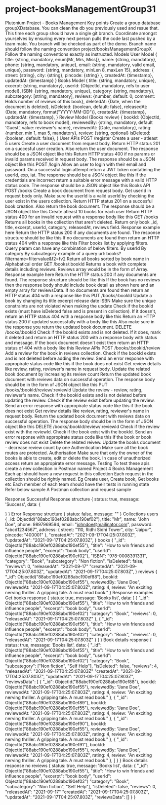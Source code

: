 # project-booksManagementGroup31

Plutonium
Project - Books Management
Key points
Create a group database groupXDatabase. You can clean the db you previously used and resue that.
This time each group should have a single git branch. Coordinate amongst yourselves by ensuring every next person pulls the code last pushed by a team mate. You branch will be checked as part of the demo. Branch name should follow the naming convention project/booksManagementGroupX
Follow the naming conventions exactly as instructed.
Models
User Model
{ 
  title: {string, mandatory, enum[Mr, Mrs, Miss]},
  name: {string, mandatory},
  phone: {string, mandatory, unique},
  email: {string, mandatory, valid email, unique}, 
  password: {string, mandatory, minLen 8, maxLen 15},
  address: {
    street: {string},
    city: {string},
    pincode: {string}
  },
  createdAt: {timestamp},
  updatedAt: {timestamp}
}
Books Model
{ 
  title: {string, mandatory, unique},
  excerpt: {string, mandatory}, 
  userId: {ObjectId, mandatory, refs to user model},
  ISBN: {string, mandatory, unique},
  category: {string, mandatory},
  subcategory: [string, mandatory],
  reviews: {number, default: 0, comment: Holds number of reviews of this book},
  deletedAt: {Date, when the document is deleted}, 
  isDeleted: {boolean, default: false},
  releasedAt: {Date, mandatory, format("YYYY-MM-DD")},
  createdAt: {timestamp},
  updatedAt: {timestamp},
}
Review Model (Books review)
{
  bookId: {ObjectId, mandatory, refs to book model},
  reviewedBy: {string, mandatory, default 'Guest', value: reviewer's name},
  reviewedAt: {Date, mandatory},
  rating: {number, min 1, max 5, mandatory},
  review: {string, optional}
  isDeleted: {boolean, default: false},
}
User APIs
POST /register
Create a user - atleast 5 users
Create a user document from request body.
Return HTTP status 201 on a succesful user creation. Also return the user document. The response should be a JSON object like this
Return HTTP status 400 if no params or invalid params received in request body. The response should be a JSON object like this
POST /login
Allow an user to login with their email and password.
On a successful login attempt return a JWT token contatining the userId, exp, iat. The response should be a JSON object like this
If the credentials are incorrect return a suitable error message with a valid HTTP status code. The response should be a JSON object like this
Books API
POST /books
Create a book document from request body. Get userId in request body only.
Make sure the userId is a valid userId by checking the user exist in the users collection.
Return HTTP status 201 on a succesful book creation. Also return the book document. The response should be a JSON object like this
Create atleast 10 books for each user
Return HTTP status 400 for an invalid request with a response body like this
GET /books
Returns all books in the collection that aren't deleted. Return only book _id, title, excerpt, userId, category, releasedAt, reviews field. Response example here
Return the HTTP status 200 if any documents are found. The response structure should be like this
If no documents are found then return an HTTP status 404 with a response like this
Filter books list by applying filters. Query param can have any combination of below filters.
By userId
By category
By subcategory example of a query url: books?filtername=filtervalue&f2=fv2
Return all books sorted by book name in Alphabatical order
GET /books/:bookId
Returns a book with complete details including reviews. Reviews array would be in the form of Array. Response example here
Return the HTTP status 200 if any documents are found. The response structure should be like this
If the book has no reviews then the response body should include book detail as shown here and an empty array for reviewsData.
If no documents are found then return an HTTP status 404 with a response like this
PUT /books/:bookId
Update a book by changing its
title
excerpt
release date
ISBN
Make sure the unique constraints are not violated when making the update
Check if the bookId exists (must have isDeleted false and is present in collection). If it doesn't, return an HTTP status 404 with a response body like this
Return an HTTP status 200 if updated successfully with a body like this
Also make sure in the response you return the updated book document.
DELETE /books/:bookId
Check if the bookId exists and is not deleted. If it does, mark it deleted and return an HTTP status 200 with a response body with status and message.
If the book document doesn't exist then return an HTTP status of 404 with a body like this
Review APIs
POST /books/:bookId/review
Add a review for the book in reviews collection.
Check if the bookId exists and is not deleted before adding the review. Send an error response with appropirate status code like this if the book does not exist
Get review details like review, rating, reviewer's name in request body.
Update the related book document by increasing its review count
Return the updated book document with reviews data on successful operation. The response body should be in the form of JSON object like this
PUT /books/:bookId/review/:reviewId
Update the review - review, rating, reviewer's name.
Check if the bookId exists and is not deleted before updating the review. Check if the review exist before updating the review. Send an error response with appropirate status code like this if the book does not exist
Get review details like review, rating, reviewer's name in request body.
Return the updated book document with reviews data on successful operation. The response body should be in the form of JSON object like this
DELETE /books/:bookId/review/:reviewId
Check if the review exist with the reviewId. Check if the book exist with the bookId. Send an error response with appropirate status code like this if the book or book review does not exist
Delete the related reivew.
Update the books document - decrease review count by one
Authentication
Make sure all the book routes are protected.
Authorisation
Make sure that only the owner of the books is able to create, edit or delete the book.
In case of unauthorized access return an appropirate error message.
Testing
To test these apis create a new collection in Postman named Project 4 Books Management
Each api should have a new request in this collection
Each request in the collection should be rightly named. Eg Create user, Create book, Get books etc
Each member of each team should have their tests in running state
Refer below sample A Postman collection and request sample

Response
Successful Response structure
{
  status: true,
  message: 'Success',
  data: {

  }
}
Error Response structure
{
  status: false,
  message: ""
}
Collections
users
{
  _id: ObjectId("88abc190ef0288abc190ef02"),
  title: "Mr",
  name: "John Doe",
  phone: 9897969594,
  email: "johndoe@mailinator.com", 
  password: "abcd1234567",
  address: {
    street: "110, Ridhi Sidhi Tower",
    city: "Jaipur",
    pincode: "400001"
  },
  "createdAt": "2021-09-17T04:25:07.803Z",
  "updatedAt": "2021-09-17T04:25:07.803Z",
}
books
{
  "_id": ObjectId("88abc190ef0288abc190ef55"),
  "title": "How to win friends and influence people",
  "excerpt": "book body",
  "userId": ObjectId("88abc190ef0288abc190ef02"),
  "ISBN": "978-0008391331",
  "category": "Book",
  "subcategory": "Non fiction",
  "isDeleted": false,
  "reviews": 0,
  "releasedAt": "2021-09-17"
  "createdAt": "2021-09-17T04:25:07.803Z",
  "updatedAt": "2021-09-17T04:25:07.803Z",
}
reviews
{
  "_id": ObjectId("88abc190ef0288abc190ef88"),
  bookId: ObjectId("88abc190ef0288abc190ef55"),
  reviewedBy: "Jane Doe",
  reviewedAt: "2021-09-17T04:25:07.803Z",
  rating: 4,
  review: "An exciting nerving thriller. A gripping tale. A must read book."
}
Response examples
Get books response
{
  status: true,
  message: 'Books list',
  data: [
    {
      "_id": ObjectId("88abc190ef0288abc190ef55"),
      "title": "How to win friends and influence people",
      "excerpt": "book body",
      "userId": ObjectId("88abc190ef0288abc190ef02")
      "category": "Book",
      "reviews": 0,
      "releasedAt": "2021-09-17T04:25:07.803Z"
    },
    {
      "_id": ObjectId("88abc190ef0288abc190ef56"),
      "title": "How to win friends and influence people",
      "excerpt": "book body",
      "userId": ObjectId("88abc190ef0288abc190ef02")
      "category": "Book",
      "reviews": 0,
      "releasedAt": "2021-09-17T04:25:07.803Z"
    }
  ]
}
Book details response
{
  status: true,
  message: 'Books list',
  data: {
    "_id": ObjectId("88abc190ef0288abc190ef55"),
    "title": "How to win friends and influence people",
    "excerpt": "book body",
    "userId": ObjectId("88abc190ef0288abc190ef02")
    "category": "Book",
    "subcategory": ["Non fiction", "Self Help"],
    "isDeleted": false,
    "reviews": 4,
    "releasedAt": "2021-09-17T04:25:07.803Z"
    "createdAt": "2021-09-17T04:25:07.803Z",
    "updatedAt": "2021-09-17T04:25:07.803Z",
    "reviewsData": [
      {
        "_id": ObjectId("88abc190ef0288abc190ef88"),
        bookId: ObjectId("88abc190ef0288abc190ef55"),
        reviewedBy: "Jane Doe",
        reviewedAt: "2021-09-17T04:25:07.803Z",
        rating: 4,
        review: "An exciting nerving thriller. A gripping tale. A must read book."
      },
      {
        "_id": ObjectId("88abc190ef0288abc190ef89"),
        bookId: ObjectId("88abc190ef0288abc190ef55"),
        reviewedBy: "Jane Doe",
        reviewedAt: "2021-09-17T04:25:07.803Z",
        rating: 4,
        review: "An exciting nerving thriller. A gripping tale. A must read book."
      },
      {
        "_id": ObjectId("88abc190ef0288abc190ef90"),
        bookId: ObjectId("88abc190ef0288abc190ef55"),
        reviewedBy: "Jane Doe",
        reviewedAt: "2021-09-17T04:25:07.803Z",
        rating: 4,
        review: "An exciting nerving thriller. A gripping tale. A must read book."
      },
      {
        "_id": ObjectId("88abc190ef0288abc190ef91"),
        bookId: ObjectId("88abc190ef0288abc190ef55"),
        reviewedBy: "Jane Doe",
        reviewedAt: "2021-09-17T04:25:07.803Z",
        rating: 4,
        review: "An exciting nerving thriller. A gripping tale. A must read book."
      }, 
    ]
  }
}
Book details response no reviews
{
  status: true,
  message: 'Books list',
  data: {
    "_id": ObjectId("88abc190ef0288abc190ef55"),
    "title": "How to win friends and influence people",
    "excerpt": "book body",
    "userId": ObjectId("88abc190ef0288abc190ef02")
    "category": "Book",
    "subcategory": "Non fiction", "Self Help"],
    "isDeleted": false,
    "reviews": 0,
    "releasedAt": "2021-09-17"
    "createdAt": "2021-09-17T04:25:07.803Z",
    "updatedAt": "2021-09-17T04:25:07.803Z",
    "reviewsData": []
  }
}
